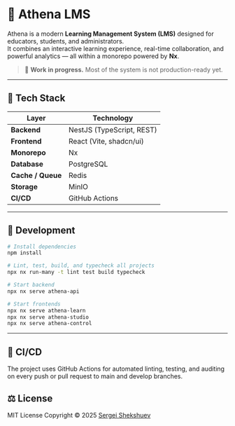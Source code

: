 # 🧠 Athena LMS

Athena is a modern **Learning Management System (LMS)** designed for educators, students, and administrators.  
It combines an interactive learning experience, real-time collaboration, and powerful analytics — all within a monorepo powered by **Nx**.

> 🚧 **Work in progress.** Most of the system is not production-ready yet.

---

## 🧰 Tech Stack

| Layer             | Technology                |
| ----------------- | ------------------------- |
| **Backend**       | NestJS (TypeScript, REST) |
| **Frontend**      | React (Vite, shadcn/ui)   |
| **Monorepo**      | Nx                        |
| **Database**      | PostgreSQL                |
| **Cache / Queue** | Redis                     |
| **Storage**       | MinIO                     |
| **CI/CD**         | GitHub Actions            |

---

## 🧪 Development

```bash
# Install dependencies
npm install

# Lint, test, build, and typecheck all projects
npx nx run-many -t lint test build typecheck

# Start backend
npx nx serve athena-api

# Start frontends
npx nx serve athena-learn
npx nx serve athena-studio
npx nx serve athena-control
```

---

## 🧱 CI/CD

The project uses GitHub Actions for automated linting, testing, and auditing on every push or pull request to main and develop branches.

## ⚖️ License

MIT License Copyright © 2025 [Sergei Shekshuev](https://github.com/shekshuev)

